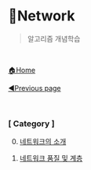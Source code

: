 # 🌈Network

> 알고리즘 개념학습

<br>

[🏠Home](https://github.com/batboy118/Study_Note)

[◀Previous page ](../)

<br>

### [ Category ]

0. [네트워크의 소개](00.네트워크의_소개.md)

1. [네트워크 품질 및 계층](01.네트워크_품질_및_계층.md)

